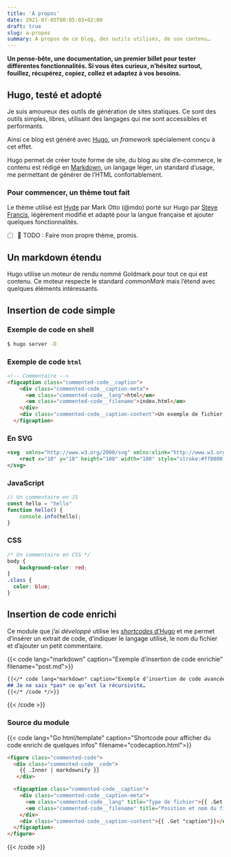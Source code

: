 ```yaml
---
title: 'À propos'
date: 2021-07-05T00:05:03+02:00
draft: true
slug: a-propos
summary: À propos de ce blog, des outils utilisés, de son contenu…
---
```


**Un pense-bête, une documentation, un premier billet pour tester
différentes fonctionnalités. Si vous êtes curieux, n’hésitez surtout,
fouillez, récupérez, copiez, collez et adaptez à vos besoins.**

## Hugo, testé et adopté

Je suis amoureux des outils de génération de sites statiques.
Ce sont des outils simples, libres, utilisant des langages qui me sont accessibles et performants.

Ainsi ce blog est généré avec [Hugo](https://gohugo.io/), un _framework_ spécialement conçu à cet effet.

Hugo permet de créer toute forme de site, du blog au site d’e-commerce, le contenu est rédigé en [Markdown](https://daringfireball.net/projects/markdown/syntax), un langage léger, un standard d’usage, me permettant de générer de l’HTML confortablement.

### Pour commencer, un thème tout fait

Le thème utilisé est [Hyde](https://themes.gohugo.io/themes/hyde/) par Mark Otto (@mdo) porté sur Hugo par [Steve Francis](https://github.com/spf13/hyde), légèrement modifié et adapté pour la langue française et ajouter quelques fonctionnalités.

- [ ] 📓 TODO : Faire mon propre thème, promis. 

## Un markdown étendu

Hugo utilise un moteur de rendu nommé Goldmark pour tout ce qui est contenu. Ce moteur respecte le standard *commonMark* mais l’étend avec quelques éléments intéressants.

## Insertion de code simple

### Exemple de code en shell

```sh
$ hugo server -D
```

### Exemple de code `html`

```html {hl_lines=[2]}
<!-- Commentaire -->
<figcaption class="commented-code__caption">
    <div class="commented-code__caption-meta">  
      <em class="commented-code__lang">html</em>
      <em class="commented-code__filename">index.html</em>
    </div>
    <div class="commented-code__caption-content">Un exemple de fichier super</div>
  </figcaption>
```

### En SVG
```svg
<svg  xmlns="http://www.w3.org/2000/svg" xmlns:xlink="http://www.w3.org/1999/xlink">
    <rect x="10" y="10" height="100" width="100" style="stroke:#ff0000; fill: #0000ff"/>
</svg>
```

### JavaScript
```javascript
// Un commentaire en JS
const hello = "hello"
function hello() {
    console.info(hello);
}
```

### CSS
```css
/* Un commentaire en CSS */
body {
    background-color: red;
}
.class {
  color: blue;
}
```

## Insertion de code enrichi

Ce module que j’ai *développé* utilise les [*shortcodes* d’Hugo](https://gohugo.io/templates/shortcode-templates/) et me permet d’insérer un extrait de code, d’indiquer le langage utilisé, le nom du fichier et d’ajouter un petit commentaire.

{{< code lang="markdown" caption="Exemple d’insertion de code enrichie" filename="post.md">}}
```markdown
{{</* code lang="markdown" caption="Exemple d’insertion de code avancée" filename="post.md" */>}}
## Je ne sais *pas* ce qu’est la récursivité…
{{</* /code */>}}
```
{{< /code >}}

### Source du module

{{< code lang="Go html/template" caption="Shortcode pour afficher du code enrichi de quelques infos" filename="codecaption.html">}}
``` html
<figure class="commented-code">
  <div class="commented-code__code">
    {{ .Inner | markdownify }}
   </div> 

  <figcaption class="commented-code__caption">
    <div class="commented-code__caption-meta">  
      <em class="commented-code__lang" title="Type de fichier">{{ .Get "lang"}}</em>
      <em class="commented-code__filename" title="Position et nom du fichier">{{ .Get "filename"}}</em>
    </div>
    <div class="commented-code__caption-content">{{ .Get "caption"}}</div>
  </figcaption>
</figure>
```
{{< /code >}}
